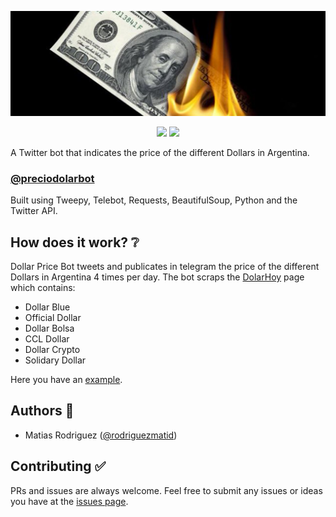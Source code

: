 ![Project banner with text: "A Twitter bot that indicates the price of the different Dollars in Argentina"](img/header.jpeg "A Twitter bot that indicates the price of the different Dollars in Argentina")

<div align="center">
<img src="https://img.shields.io/twitter/follow/preciodolarbot?style=social" />
<img src="https://img.shields.io/github/stars/rodriguezmatid/Dollar-Price-Bot?style=social" />
</div>

A Twitter bot that indicates the price of the different Dollars in Argentina.

### [@preciodolarbot](https://twitter.com/preciodolarbot)

Built using Tweepy, Telebot, Requests, BeautifulSoup, Python and the Twitter API.

## How does it work? ❔
Dollar Price Bot tweets and publicates in telegram the price of the different Dollars in Argentina 4 times per day. The bot scraps the [DolarHoy](https://dolarhoy.com/) page which contains:
- Dollar Blue
- Official Dollar
- Dollar Bolsa
- CCL Dollar
- Dollar Crypto
- Solidary Dollar

Here you have an [example](https://twitter.com/preciodolarbot/status/1577033271396995076).

## Authors 👦
- Matias Rodriguez ([@rodriguezmatid](https://twitter.com/rodriguezmatid))

## Contributing ✅
PRs and issues are always welcome. Feel free to submit any issues or ideas you have at the [issues page](https://github.com/rodriguezmatid/Dollar-Price-Bot/issues).